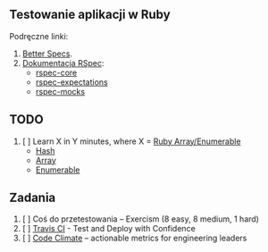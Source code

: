## Testowanie aplikacji w Ruby

Podręczne linki:

1. [Better Specs](http://betterspecs.org/).
1. [Dokumentacja RSpec](http://rspec.info/):
    - [rspec-core](https://github.com/rspec/rspec-core)
    - [rspec-expectations](https://github.com/rspec/rspec-expectations)
    - [rspec-mocks](https://github.com/rspec/rspec-mocks)

## TODO

1. [ ] Learn X in Y minutes, where X = [Ruby Array/Enumerable](/)
    - [Hash](http://ruby-doc.org/core-2.2.3/Hash.html)
    - [Array](http://ruby-doc.org/core-2.2.3/Array.html)
    - [Enumerable](http://ruby-doc.org/core-2.2.3/Enumerable.html)

## Zadania

1. [ ] Coś do przetestowania – Exercism (8 easy, 8 medium, 1 hard)
2. [ ] [Travis CI](https://travis-ci.org/) - Test and Deploy with Confidence
3. [ ] [Code Climate](https://codeclimate.com/) – actionable metrics for engineering leaders
